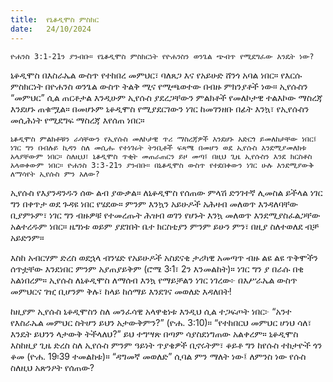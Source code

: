 ```yaml
---
title:  የኒቆዲሞስ ምስክር
date:   24/10/2024
---
```



`ዮሐንስ 3:1-21ን ያንብቡ። የኒቆዲሞስ ምስክርነት የዮሐንስን ወንጌል ጭብጥ የሚደግፈው እንዴት ነው?`

ኒቆዲሞስ በእስራኤል ውስጥ የተከበረ መምህር፣ ባለጸጋ እና የአይሁድ ሸንጎ አባል ነበር። የእርሱ ምስክርነት በዮሐንስ ወንጌል ውስጥ ትልቅ ሚና የሚጫወተው በብዙ ምክንያቶች ነው። ኢየሱስን “መምህር” ሲል ጠርቶታል እንዲሁም ኢየሱስ ያደረጋቸውን ምልክቶች የመለኮታዊ ተልእኮው ማስረጃ እንደሆኑ ጠቁሟል። በመሆኑም ኒቆዲሞስ የሚያደርገውን ነገር ከመገንዘቡ በፊት እንኳ፣ የኢየሱስን መሲሕነት የሚደግፍ ማስረጃ እየሰጠ ነበር።

`ኒቆዲሞስ ምልክቶቹን ራሳቸውን የኢየሱስ መለኮታዊ ጥሪ ማስረጃዎች እንደሆኑ አድርጎ ይመለከታቸው ነበር፤ ነገር ግን በብሉይ ኪዳን ስለ መሲሑ የተነገሩት ትንቢቶች ፍጻሜ በመሆን ወደ ኢየሱስ እንደሚያመለክቱ አላያቸውም ነበር። ስለዚህ፣ ኒቆዲሞስ ጥቂት መጠራጠርን ይዞ መጣ፤ በዚህ ጊዜ ኢየሱስን እንደ ክርስቶስ አላወቀውም ነበር። ዮሐንስ 3:3-21ን ያንብቡ። በኒቆዲሞስ ውስጥ የተደበቀውን ነገር ሁሉ እንደሚያውቅ ለማሳየት ኢየሱስ ምን አለው?`

ኢየሱስ የእያንዳንዱን ሰው ልብ ያውቃል። ለኒቆዲሞስ የሰጠው ምላሽ ድንገተኛ ሊመስል ይችላል ነገር ግን በቀጥታ ወደ ጉዳዩ ነበር የሄደው። ምንም እንኳን አይሁዶች አሕዛብ መለወጥ እንዳለባቸው ቢያምኑም፣ ነገር ግን ብዙዎቹ የተመረጡት ሕዝብ ወገን የሆኑት እንኳ መለወጥ እንደሚያስፈልጋቸው አልተረዱም ነበር። ዜግነቱ ወይም ያደገበት ቤተ ክርስቲያን ምንም ይሁን ምን፣ በዚያ ስለተወለደ ብቻ አይድንም።

እስከ አብርሃም ድረስ ወደኋላ ብንሄድ የአይሁዶች አስደናቂ ታሪካዊ አመጣጥ ብዙ ልዩ ልዩ ጥቅሞችን ሰጥቷቸው እንደነበር ምንም አያጠያይቅም (ሮሜ 3፡1፣ 2ን እንመልከት)። ነገር ግን ያ በራሱ በቂ አልነበረም። ኢየሱስ ለኒቆዲሞስ ለማሰብ እንኳ የማይቻልን ነገር ነገረው፦ በእሥራኤል ውስጥ መምህርና ገዢ ቢሆንም ቅሉ፣ ከላይ ከሰማይ እንደገና መወለድ እዳለበት!

ከዚያም ኢየሱስ ኒቆዲሞስን ስለ መንፈሳዊ አላዋቂነቱ እንዲህ ሲል ተጋፍጦት ነበር፦ “አንተ የእስራኤል መምህር ስትሆን ይህን አታውቅምን?” (ዮሐ. 3:10)። “የተከበርህ መምህር ሆነህ ሳለ፣ እንዴት ይህንን ላታውቅ ትችላለህ?” ይህ ተግሣጽ በጣም ሳያስደነግጠው አልቀረም። ኒቆዲሞስ እስከዚያ ጊዜ ድረስ ስለ ኢየሱስ ምንም ዓይነት ጥያቄዎች ቢኖሩትም፣ ቆይቶ ግን ከየሱስ ተከታዮች ጎን ቆመ (ዮሐ. 19፡39 ተመልከቱ)። “ዳግመኛ መወለድ” ሲባል ምን ማለት ነው፤ ለምንስ ነው የሱስ ስለዚህ አጽንዖት የሰጠው?
